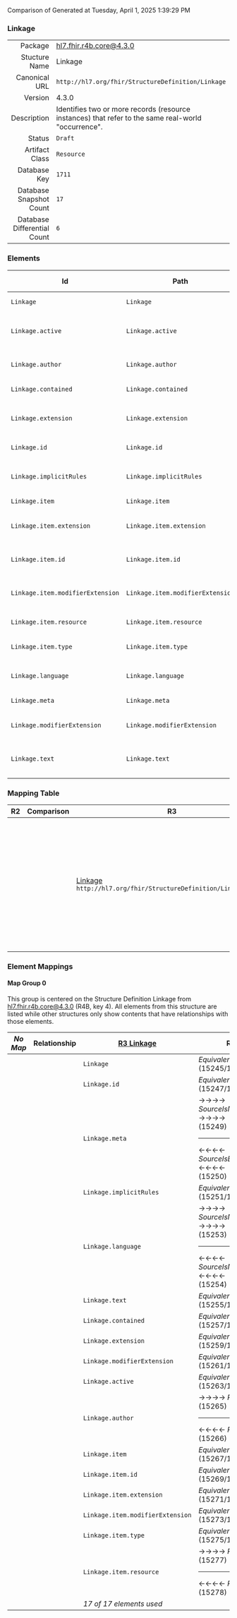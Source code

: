 Comparison of 
Generated at Tuesday, April 1, 2025 1:39:29 PM

### Linkage

|      |     |
| ---: | --- |
| Package | hl7.fhir.r4b.core@4.3.0 |
| Stucture Name | Linkage |
| Canonical URL | `http://hl7.org/fhir/StructureDefinition/Linkage` |
| Version | 4.3.0 |
| Description | Identifies two or more records (resource instances) that refer to the same real-world "occurrence". |
| Status | `Draft` |
| Artifact Class | `Resource` |
| Database Key | `1711` |
| Database Snapshot Count | `17` |
| Database Differential Count | `6` |

### Elements

| Id | Path | Name | Base Path | Short | Cardinality | Collated Type | Binding Strength | Binding Value Set |
| -- | ---- | ---- | --------- | ----- | ----------- | ------------- | ---------------- | ----------------- |
| `Linkage` | `Linkage` | `Linkage` | Linkage | Links records for 'same' item | 0..* | Linkage |  |  |
| `Linkage.active` | `Linkage.active` | `active` | Linkage.active | Whether this linkage assertion is active or not | 0..1 | boolean |  |  |
| `Linkage.author` | `Linkage.author` | `author` | Linkage.author | Who is responsible for linkages | 0..1 | Reference(http://hl7.org/fhir/StructureDefinition/Organization), Reference(http://hl7.org/fhir/StructureDefinition/Practitioner), Reference(http://hl7.org/fhir/StructureDefinition/PractitionerRole) |  |  |
| `Linkage.contained` | `Linkage.contained` | `contained` | DomainResource.contained | Contained, inline Resources | 0..* | Resource |  |  |
| `Linkage.extension` | `Linkage.extension` | `extension` | DomainResource.extension | Additional content defined by implementations | 0..* | Extension |  |  |
| `Linkage.id` | `Linkage.id` | `id` | Resource.id | Logical id of this artifact | 0..1 | id |  |  |
| `Linkage.implicitRules` | `Linkage.implicitRules` | `implicitRules` | Resource.implicitRules | A set of rules under which this content was created | 0..1 | uri |  |  |
| `Linkage.item` | `Linkage.item` | `item` | Linkage.item | Item to be linked | 1..* | BackboneElement |  |  |
| `Linkage.item.extension` | `Linkage.item.extension` | `extension` | Element.extension | Additional content defined by implementations | 0..* | Extension |  |  |
| `Linkage.item.id` | `Linkage.item.id` | `id` | Element.id | Unique id for inter-element referencing | 0..1 | id |  |  |
| `Linkage.item.modifierExtension` | `Linkage.item.modifierExtension` | `modifierExtension` | BackboneElement.modifierExtension | Extensions that cannot be ignored even if unrecognized | 0..* | Extension |  |  |
| `Linkage.item.resource` | `Linkage.item.resource` | `resource` | Linkage.item.resource | Resource being linked | 1..1 | Reference(http://hl7.org/fhir/StructureDefinition/Resource) |  |  |
| `Linkage.item.type` | `Linkage.item.type` | `type` | Linkage.item.type | source \| alternate \| historical | 1..1 | code | `Required` | `http://hl7.org/fhir/ValueSet/linkage-type|4.3.0` |
| `Linkage.language` | `Linkage.language` | `language` | Resource.language | Language of the resource content | 0..1 | code | `Required` | `http://hl7.org/fhir/ValueSet/all-languages` |
| `Linkage.meta` | `Linkage.meta` | `meta` | Resource.meta | Metadata about the resource | 0..1 | Meta |  |  |
| `Linkage.modifierExtension` | `Linkage.modifierExtension` | `modifierExtension` | DomainResource.modifierExtension | Extensions that cannot be ignored | 0..* | Extension |  |  |
| `Linkage.text` | `Linkage.text` | `text` | DomainResource.text | Text summary of the resource, for human interpretation | 0..1 | Narrative |  |  |
### Mapping Table

| R2 | Comparison | R3 | Comparison | R4 | Comparison | R4B | Comparison | R5
| --- | --- | --- | --- | --- | --- | --- | --- | ---
| | | [Linkage](/docs/R3/Resources/Linkage.md)<br/> `http://hl7.org/fhir/StructureDefinition/Linkage\|3.0.2` | →→→→→→→<br/>`RelatedTo`<br/>- DBKey: `473`<br/>- Reviewed: `n/a`<br/>- By: `n/a`<br/>→→→→→→→<hr/>←←←←←←←<br/>`Equivalent`<br/>- DBKey: `667`<br/>- Reviewed: `n/a`<br/>- By: `n/a`<br/>←←←←←←←| [Linkage](/docs/R4/Resources/Linkage.md)<br/> `http://hl7.org/fhir/StructureDefinition/Linkage\|4.0.1` | →→→→→→→<br/>`Equivalent`<br/>- DBKey: `1523`<br/>- Reviewed: `n/a`<br/>- By: `n/a`<br/>→→→→→→→<hr/>←←←←←←←<br/>`Equivalent`<br/>- DBKey: `1524`<br/>- Reviewed: `n/a`<br/>- By: `n/a`<br/>←←←←←←←| [Linkage](/docs/R4B/Resources/Linkage.md)<br/> `http://hl7.org/fhir/StructureDefinition/Linkage\|4.3.0` | →→→→→→→<br/>`Equivalent`<br/>- DBKey: `996`<br/>- Reviewed: `n/a`<br/>- By: `n/a`<br/>→→→→→→→<hr/>←←←←←←←<br/>`Equivalent`<br/>- DBKey: `1225`<br/>- Reviewed: `n/a`<br/>- By: `n/a`<br/>←←←←←←←| [Linkage](/docs/R5/Resources/Linkage.md)<br/> `http://hl7.org/fhir/StructureDefinition/Linkage\|5.0.0` 

### Element Mappings


#### Map Group 0

This group is centered on the Structure Definition Linkage from hl7.fhir.r4b.core@4.3.0 (R4B, key 4).
All elements from this structure are listed while other structures only show contents that have relationships with those elements.

| *No Map* | Relationship | [R3 Linkage](/docs/R3/Resources/Linkage.md)| Relationship | [R4 Linkage](/docs/R4/Resources/Linkage.md)| Relationship | R4B Linkage| Relationship | [R5 Linkage](/docs/R5/Resources/Linkage.md)
| --- | --- | --- | --- | --- | --- | --- | --- | ---
| | | `Linkage`| _Equivalent_<br/>(15245/15246)| `Linkage`| _Equivalent_<br/>(28883/28884)| **`Linkage`**| _Equivalent_<br/>(43754/43755)| `Linkage`
| | | `Linkage.id`| _Equivalent_<br/>(15247/15248)| `Linkage.id`| _Equivalent_<br/>(28885/28886)| **`Linkage.id`**| _Equivalent_<br/>(43756/43757)| `Linkage.id`
| | | `Linkage.meta`| →→→→ _SourceIsNarrowerThanTarget_ →→→→ <br/>(15249)<hr/>←←←← _SourceIsBroaderThanTarget_ ←←←← <br/>(15250)| `Linkage.meta`| _Equivalent_<br/>(28887/28888)| **`Linkage.meta`**| _Equivalent_<br/>(43758/43759)| `Linkage.meta`
| | | `Linkage.implicitRules`| _Equivalent_<br/>(15251/15252)| `Linkage.implicitRules`| _Equivalent_<br/>(28889/28890)| **`Linkage.implicitRules`**| _Equivalent_<br/>(43760/43761)| `Linkage.implicitRules`
| | | `Linkage.language`| →→→→ _SourceIsNarrowerThanTarget_ →→→→ <br/>(15253)<hr/>←←←← _SourceIsNarrowerThanTarget_ ←←←← <br/>(15254)| `Linkage.language`| _Equivalent_<br/>(28891/28892)| **`Linkage.language`**| _Equivalent_<br/>(43762/43763)| `Linkage.language`
| | | `Linkage.text`| _Equivalent_<br/>(15255/15256)| `Linkage.text`| _Equivalent_<br/>(28893/28894)| **`Linkage.text`**| _Equivalent_<br/>(43764/43765)| `Linkage.text`
| | | `Linkage.contained`| _Equivalent_<br/>(15257/15258)| `Linkage.contained`| _Equivalent_<br/>(28895/28896)| **`Linkage.contained`**| _Equivalent_<br/>(43766/43767)| `Linkage.contained`
| | | `Linkage.extension`| _Equivalent_<br/>(15259/15260)| `Linkage.extension`| _Equivalent_<br/>(28897/28898)| **`Linkage.extension`**| _Equivalent_<br/>(43768/43769)| `Linkage.extension`
| | | `Linkage.modifierExtension`| _Equivalent_<br/>(15261/15262)| `Linkage.modifierExtension`| _Equivalent_<br/>(28899/28900)| **`Linkage.modifierExtension`**| _Equivalent_<br/>(43770/43771)| `Linkage.modifierExtension`
| | | `Linkage.active`| _Equivalent_<br/>(15263/15264)| `Linkage.active`| _Equivalent_<br/>(28901/28902)| **`Linkage.active`**| _Equivalent_<br/>(43772/43773)| `Linkage.active`
| | | `Linkage.author`| →→→→ _RelatedTo_ →→→→ <br/>(15265)<hr/>←←←← _RelatedTo_ ←←←← <br/>(15266)| `Linkage.author`| _Equivalent_<br/>(28903/28904)| **`Linkage.author`**| _Equivalent_<br/>(43774/43775)| `Linkage.author`
| | | `Linkage.item`| _Equivalent_<br/>(15267/15268)| `Linkage.item`| _Equivalent_<br/>(28905/28906)| **`Linkage.item`**| _Equivalent_<br/>(43776/43777)| `Linkage.item`
| | | `Linkage.item.id`| _Equivalent_<br/>(15269/15270)| `Linkage.item.id`| _Equivalent_<br/>(28907/28908)| **`Linkage.item.id`**| _Equivalent_<br/>(43778/43779)| `Linkage.item.id`
| | | `Linkage.item.extension`| _Equivalent_<br/>(15271/15272)| `Linkage.item.extension`| _Equivalent_<br/>(28909/28910)| **`Linkage.item.extension`**| _Equivalent_<br/>(43780/43781)| `Linkage.item.extension`
| | | `Linkage.item.modifierExtension`| _Equivalent_<br/>(15273/15274)| `Linkage.item.modifierExtension`| _Equivalent_<br/>(28911/28912)| **`Linkage.item.modifierExtension`**| _Equivalent_<br/>(43782/43783)| `Linkage.item.modifierExtension`
| | | `Linkage.item.type`| _Equivalent_<br/>(15275/15276)| `Linkage.item.type`| _Equivalent_<br/>(28913/28914)| **`Linkage.item.type`**| _Equivalent_<br/>(43784/43785)| `Linkage.item.type`
| | | `Linkage.item.resource`| →→→→ _RelatedTo_ →→→→ <br/>(15277)<hr/>←←←← _RelatedTo_ ←←←← <br/>(15278)| `Linkage.item.resource`| _Equivalent_<br/>(28915/28916)| **`Linkage.item.resource`**| _Equivalent_<br/>(43786/43787)| `Linkage.item.resource`
| | | *17 of 17 elements used* | | *17 of 17 elements used* | | *17 of 17 elements used* | | *17 of 17 elements used* 

